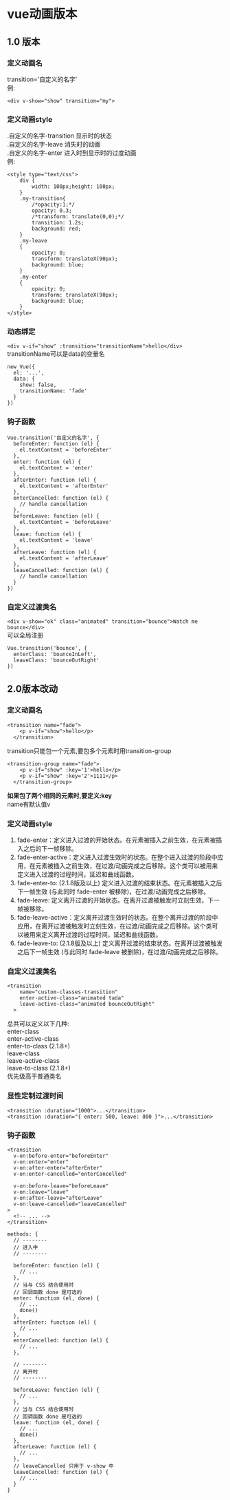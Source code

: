 # vue动画版本
## 1.0 版本
### 定义动画名
transition='自定义的名字'  
例:  
```
<div v-show="show" transition="my">
```
### 定义动画style
.自定义的名字-transition 显示时的状态  
.自定义的名字-leave 消失时的动画  
.自定义的名字-enter 进入时到显示时的过度动画  
例:
```
<style type="text/css">
    div {
        width: 100px;height: 100px;
    }
    .my-transition{
        /*opacity:1;*/
        opacity: 0.3;
        /*transform: translate(0,0);*/
        transition: 1.2s;
        background: red;
    }
    .my-leave
    {
        opacity: 0;
        transform: translateX(90px);
        background: blue;
    }
    .my-enter
    {
        opacity: 0;
        transform: translateX(90px);
        background: blue;
    }
</style>
```
### 动态绑定
``<div v-if="show" :transition="transitionName">hello</div>``  
transitionName可以是data的变量名
```
new Vue({
  el: '...',
  data: {
    show: false,
    transitionName: 'fade'
  }
})
```
### 钩子函数
```
Vue.transition('自定义的名字', {
  beforeEnter: function (el) {
    el.textContent = 'beforeEnter'
  },
  enter: function (el) {
    el.textContent = 'enter'
  },
  afterEnter: function (el) {
    el.textContent = 'afterEnter'
  },
  enterCancelled: function (el) {
    // handle cancellation
  },
  beforeLeave: function (el) {
    el.textContent = 'beforeLeave'
  },
  leave: function (el) {
    el.textContent = 'leave'
  },
  afterLeave: function (el) {
    el.textContent = 'afterLeave'
  },
  leaveCancelled: function (el) {
    // handle cancellation
  }
})
```
### 自定义过渡类名
``<div v-show="ok" class="animated" transition="bounce">Watch me bounce</div>``  
可以全局注册
```
Vue.transition('bounce', {
  enterClass: 'bounceInLeft',
  leaveClass: 'bounceOutRight'
})
```
## 2.0版本改动
### 定义动画名
```
<transition name="fade">
    <p v-if="show">hello</p>
  </transition>
```
transition只能包一个元素,要包多个元素时用transition-group
```
<transition-group name="fade">
    <p v-if="show" :key='1'>hello</p>
    <p v-if="show" :key='2'>1111</p>
  </transition-group>
```
**如果包了两个相同的元素时,要定义:key**  
name有默认值v
### 定义动画style
1. fade-enter：定义进入过渡的开始状态。在元素被插入之前生效，在元素被插入之后的下一帧移除。
2. fade-enter-active：定义进入过渡生效时的状态。在整个进入过渡的阶段中应用，在元素被插入之前生效，在过渡/动画完成之后移除。这个类可以被用来定义进入过渡的过程时间，延迟和曲线函数。
3. fade-enter-to: (2.1.8版及以上) 定义进入过渡的结束状态。在元素被插入之后下一帧生效 (与此同时 fade-enter 被移除)，在过渡/动画完成之后移除。
4. fade-leave: 定义离开过渡的开始状态。在离开过渡被触发时立刻生效，下一帧被移除。
5. fade-leave-active：定义离开过渡生效时的状态。在整个离开过渡的阶段中应用，在离开过渡被触发时立刻生效，在过渡/动画完成之后移除。这个类可以被用来定义离开过渡的过程时间，延迟和曲线函数。
6. fade-leave-to: (2.1.8版及以上) 定义离开过渡的结束状态。在离开过渡被触发之后下一帧生效 (与此同时 fade-leave 被删除)，在过渡/动画完成之后移除。
### 自定义过渡类名
```
<transition
    name="custom-classes-transition"
    enter-active-class="animated tada"
    leave-active-class="animated bounceOutRight"
  >
```
总共可以定义以下几种:  
enter-class  
enter-active-class  
enter-to-class (2.1.8+)  
leave-class  
leave-active-class  
leave-to-class (2.1.8+)  
优先级高于普通类名
### 显性定制过渡时间
``<transition :duration="1000">...</transition>``  
``<transition :duration="{ enter: 500, leave: 800 }">...</transition>``  
### 钩子函数
```
<transition
  v-on:before-enter="beforeEnter"
  v-on:enter="enter"
  v-on:after-enter="afterEnter"
  v-on:enter-cancelled="enterCancelled"

  v-on:before-leave="beforeLeave"
  v-on:leave="leave"
  v-on:after-leave="afterLeave"
  v-on:leave-cancelled="leaveCancelled"
>
  <!-- ... -->
</transition>
```
```
methods: {
  // --------
  // 进入中
  // --------

  beforeEnter: function (el) {
    // ...
  },
  // 当与 CSS 结合使用时
  // 回调函数 done 是可选的
  enter: function (el, done) {
    // ...
    done()
  },
  afterEnter: function (el) {
    // ...
  },
  enterCancelled: function (el) {
    // ...
  },

  // --------
  // 离开时
  // --------

  beforeLeave: function (el) {
    // ...
  },
  // 当与 CSS 结合使用时
  // 回调函数 done 是可选的
  leave: function (el, done) {
    // ...
    done()
  },
  afterLeave: function (el) {
    // ...
  },
  // leaveCancelled 只用于 v-show 中
  leaveCancelled: function (el) {
    // ...
  }
}
```
